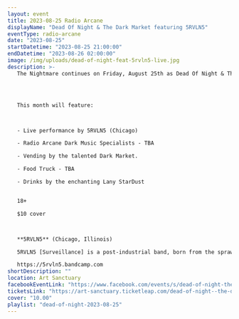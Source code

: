 ```yaml
---
layout: event
title: 2023-08-25 Radio Arcane
displayName: "Dead Of Night & The Dark Market featuring 5RVLN5"
eventType: radio-arcane
date: "2023-08-25"
startDatetime: "2023-08-25 21:00:00"
endDatetime: "2023-08-26 02:00:00"
image: /img/uploads/dead-of-night-feat-5rvln5-live.jpg
description: >-
   The Nightmare continues on Friday, August 25th as Dead Of Night & The Dark Market keep up the monthly grind of dark eclectic music. Come out and help keep the dancefloor barely alive as we celebrate the glum drudgery of our dreadful existence.




   This month will feature:



   - Live performance by 5RVLN5 (Chicago)

   - Radio Arcane Dark Music Specialists - TBA

   - Vending by the talented Dark Market.

   - Food Truck - TBA

   - Drinks by the enchanting Lany StarDust


   18+

   $10 cover



   **5RVLN5** (Chicago, Illinois)

   5RVLN5 [Surveillance] is a post-industrial band, born from the sprawling urban decay of Chicago’s underground music scene. Ranging from nihilistic dissonance to straight up pounding disco-goth dance beats, 5RVLN5 is a sincere expression of all things haunting, cold, and grim.

   https://5rvln5.bandcamp.com
shortDescription: ""
location: Art Sanctuary
facebookEventLink: "https://www.facebook.com/events/s/dead-of-night-the-dark-market-/206222195373625"
ticketsLink: "https://art-sanctuary.ticketleap.com/dead-of-night--the-dark-market-feat-5rvln5"
cover: "10.00"
playlist: "dead-of-night-2023-08-25"
---
```

